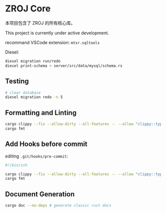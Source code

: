 # ZROJ Core

本项目包含了 ZROJ 的所有核心库。

This project is currently under active development.

recommand VSCode extension: `mtxr.sqltools`

Diesel:

```bash
diesel migration run/redo
diesel print-schema > server/src/data/mysql/schema.rs
```

## Testing

```bash
# clear database
diesel migration redo -n 5
```

## Formatting and Linting

```bash
cargo clippy --fix --allow-dirty --all-features -- --allow "clippy::type_complexity"
cargo fmt
```

## Add Hooks before commit

editing `.git/hooks/pre-commit`:

```sh
#!/bin/zsh

cargo clippy --fix --allow-dirty --all-features -- --allow "clippy::type_complexity"
cargo fmt
```

## Document Generation

```sh
cargo doc --no-deps # generate classic rust docs
```